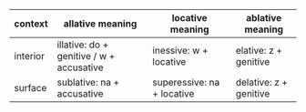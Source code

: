 
context | allative meaning | locative meaning | ablative meaning
--------|------------------|------------------|-----------------
interior | illative: do + genitive / w + accusative | inessive: w + locative | elative: z + genitive
surface | sublative: na + accusative | superessive: na + locative | delative: z + genitive
